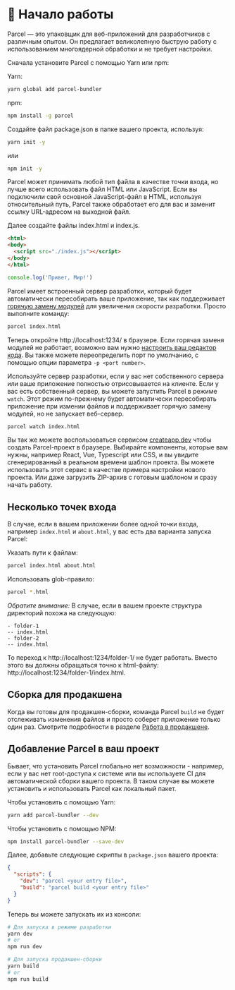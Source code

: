 # 🚀 Начало работы

Parcel&nbsp;&mdash; это упаковщик для веб-приложений для разработчиков с различным опытом. Он предлагает великолепную быструю работу с использованием многоядерной обработки и не требует настройки.

Сначала установите Parcel с помощью Yarn или npm:

Yarn:

```bash
yarn global add parcel-bundler
```

npm:

```bash
npm install -g parcel
```

Создайте файл package.json в папке вашего проекта, используя:

```bash
yarn init -y
```

или

```bash
npm init -y
```

Parcel может принимать любой тип файла в качестве точки входа, но лучше всего использовать файл HTML или JavaScript. Если вы подключили свой основной JavaScript-файл в HTML, используя относительный путь, Parcel также обработает его для вас и заменит ссылку URL-адресом на выходной файл.

Далее создайте файлы index.html и index.js.

```html
<html>
<body>
  <script src="./index.js"></script>
</body>
</html>
```

```javascript
console.log('Привет, Мир!')
```

Parcel имеет встроенный сервер разработки, который будет автоматически пересобирать ваше приложение, так как поддерживает [горячую замену модулей](hmr.html) для увеличения скорости разработки. Просто выполните команду:

```bash
parcel index.html
```

Теперь откройте http://localhost:1234/ в браузере. Если горячая заменя модулей не работает, возможно вам нужно [настроить ваш редактор кода](hmr.html#safe-write). Вы также можете переопределить порт по умолчанию, с помощью опции параметра `-p <port number>`.

Используйте сервер разработки, если у вас нет собственного сервера или ваше приложение полностью отрисовывается на клиенте. Если у вас есть собственный сервер, вы можете запустить Parcel в режиме `watch`. Этот режим по-прежнему будет автоматически пересобирать приложение при измении файлов и поддерживает горячую замену модулей, но не запускает веб-сервер.

```bash
parcel watch index.html
```

Вы так же можете воспользоваться сервисом [createapp.dev](https://createapp.dev/parcel) чтобы создать Parcel-проект в браузере. Выбирайте компоненты, которые вам нужны, например React, Vue, Typescript или CSS, и вы увидите сгенерированный в реальном времени шаблон проекта. Вы можете использовать этот сервис в качестве примера настройки нового проекта. Или даже загрузить ZIP-архив с готовым шаблоном и сразу начать работу. 

## Несколько точек входа

В случае, если в вашем приложении более одной точки входа, например `index.html` и `about.html`, у вас есть два варианта запуска Parcel:

Указать пути к файлам:

```bash
parcel index.html about.html
```

Использовать glob-правило:

```bash
parcel *.html
```

_Обратите внимание:_ В случае, если в вашем проекте структура директорий похожа на следующую:

```
- folder-1
-- index.html
- folder-2
-- index.html
```

То переход к http://localhost:1234/folder-1/ не будет работать. Вместо этого вы должны обращаться точно к html-файлу: http://localhost:1234/folder-1/index.html.

## Сборка для продакшена

Когда вы готовы для продакшен-сборки, команда Parcel `build` не будет отслеживать изменения файлов и просто соберет приложение только один раз. Смотрите подробности в разделе [Работа в продакшене](production.html).


## Добавление Parcel в ваш проект

Бывает, что установить Parcel глобально нет возможности - например, если у вас нет root-доступа к системе или вы используете CI для автоматической сборки вашего проекта. В таком случае вы можете установить и использовать Parcel как локальный пакет.

Чтобы установить с помощью Yarn:

```bash
yarn add parcel-bundler --dev
```

Чтобы установить с помощью NPM:

```bash
npm install parcel-bundler --save-dev
```

Далее, добавьте следующие скрипты в `package.json` вашего проекта:

```json
{
  "scripts": {
    "dev": "parcel <your entry file>",
    "build": "parcel build <your entry file>"
  }
}
```

Теперь вы можете запускать их из консоли:

```bash
# Для запуска в режиме разработки
yarn dev
# or
npm run dev

# Для запуска продакшен-сборки
yarn build
# or
npm run build
```
